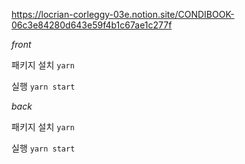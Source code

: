 https://locrian-corleggy-03e.notion.site/CONDIBOOK-06c3e84280d643e59f4b1c67ae1c277f


*front*

패키지 설치
`yarn` 

실행
`yarn start`

*back*

패키지 설치
`yarn` 

실행
`yarn start`
